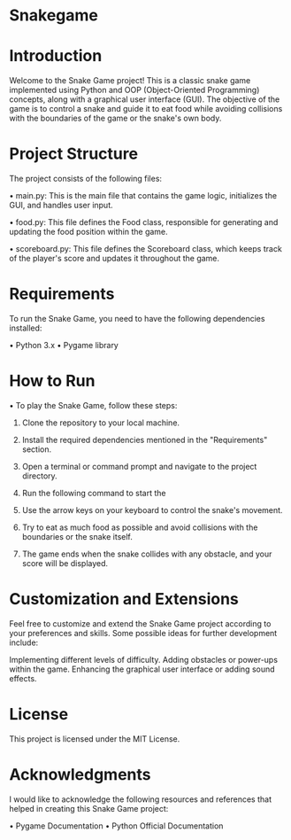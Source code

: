 # Snakegame
# Introduction

Welcome to the Snake Game project! This is a classic snake game implemented using Python and OOP (Object-Oriented Programming) concepts, along with a graphical user interface (GUI). The objective of the game is to control a snake and guide it to eat food while avoiding collisions with the boundaries of the game or the snake's own body.

# Project Structure

The project consists of the following files:

• main.py: This is the main file that contains the game logic, initializes the GUI, and handles user input.

• food.py: This file defines the Food class, responsible for generating and updating the food position within the game.

• scoreboard.py: This file defines the Scoreboard class, which keeps track of the player's score and updates it throughout the game.

# Requirements
To run the Snake Game, you need to have the following dependencies installed:

• Python 3.x
• Pygame library

# How to Run
• To play the Snake Game, follow these steps:

1. Clone the repository to your local machine.

2. Install the required dependencies mentioned in the "Requirements" section.

3. Open a terminal or command prompt and navigate to the project directory.

4. Run the following command to start the 

5. Use the arrow keys on your keyboard to control the snake's movement.

6. Try to eat as much food as possible and avoid collisions with the boundaries or the snake itself.

7. The game ends when the snake collides with any obstacle, and your score will be displayed.

# Customization and Extensions
Feel free to customize and extend the Snake Game project according to your preferences and skills. Some possible ideas for further development include:

Implementing different levels of difficulty.
Adding obstacles or power-ups within the game.
Enhancing the graphical user interface or adding sound effects.
# License
This project is licensed under the MIT License.

# Acknowledgments
I would like to acknowledge the following resources and references that helped in creating this Snake Game project:

• Pygame Documentation
• Python Official Documentation

